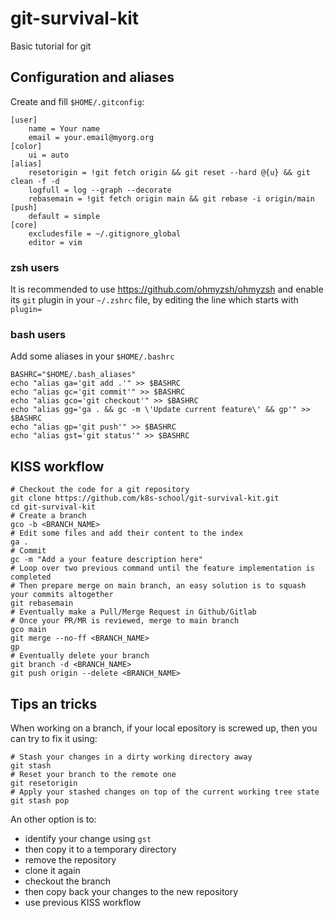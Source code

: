 # git-survival-kit
Basic tutorial for git

## Configuration and aliases

Create and fill `$HOME/.gitconfig`:

```
[user]
	name = Your name
	email = your.email@myorg.org
[color]
	ui = auto
[alias]
    resetorigin = !git fetch origin && git reset --hard @{u} && git clean -f -d
    logfull = log --graph --decorate
    rebasemain = !git fetch origin main && git rebase -i origin/main
[push]
	default = simple
[core]
	excludesfile = ~/.gitignore_global
	editor = vim
```

### zsh users

It is recommended to use https://github.com/ohmyzsh/ohmyzsh and enable its `git` plugin in your `~/.zshrc` file, by editing the line which starts with `plugin=`

### bash users

Add some aliases in your `$HOME/.bashrc`

```shell
BASHRC="$HOME/.bash_aliases"
echo "alias ga='git add .'" >> $BASHRC
echo "alias gc='git commit'" >> $BASHRC
echo "alias gco='git checkout'" >> $BASHRC
echo "alias gg='ga . && gc -m \'Update current feature\' && gp'" >> $BASHRC
echo "alias gp='git push'" >> $BASHRC
echo "alias gst='git status'" >> $BASHRC
```

## KISS workflow

```shell
# Checkout the code for a git repository
git clone https://github.com/k8s-school/git-survival-kit.git
cd git-survival-kit
# Create a branch
gco -b <BRANCH_NAME>
# Edit some files and add their content to the index
ga .
# Commit
gc -m "Add a your feature description here"
# Loop over two previous command until the feature implementation is completed
# Then prepare merge on main branch, an easy solution is to squash your commits altogether
git rebasemain
# Eventually make a Pull/Merge Request in Github/Gitlab
# Once your PR/MR is reviewed, merge to main branch
gco main
git merge --no-ff <BRANCH_NAME>
gp
# Eventually delete your branch
git branch -d <BRANCH_NAME>
git push origin --delete <BRANCH_NAME>
```

## Tips an tricks

When working on a branch, if your local epository is screwed up, then you can try to fix it using:
```shell
# Stash your changes in a dirty working directory away
git stash
# Reset your branch to the remote one
git resetorigin
# Apply your stashed changes on top of the current working tree state
git stash pop
```

An other option is to:
- identify your change using `gst`
- then copy it to a temporary directory
- remove the repository
- clone it again
- checkout the branch
- then copy back your changes to the new repository
- use previous KISS workflow
